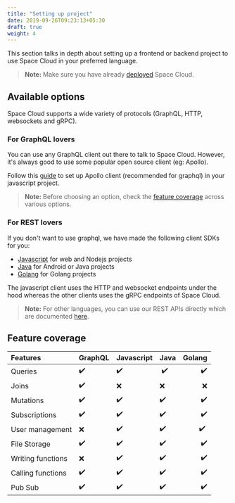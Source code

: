 ```yaml
---
title: "Setting up project"
date: 2019-09-26T09:23:13+05:30
draft: true
weight: 4
---
```


This section talks in depth about setting up a frontend or backend project to use Space Cloud in your preferred language.

> **Note:** Make sure you have already [deployed](/getting-started/deployment) Space Cloud.

## Available options

Space Cloud supports a wide variety of protocols (GraphQL, HTTP, websockets and gRPC).

### For GraphQL lovers

You can use any GraphQL client out there to talk to Space Cloud. However, it's always good to use some popular open source client (eg: Apollo).

Follow this [guide](/getting-started/setting-up-project/graphql) to set up Apollo client (recommended for graphql) in your javascript project.

> **Note:** Before choosing an option, check the [feature coverage](/getting-started/setting-up-project/#feature-coverage) across various options.

### For REST lovers

If you don't want to use graphql, we have made the following client SDKs for you:

- [Javascript](/getting-started/setting-up-project/javascript) for web and Nodejs projects
- [Java](/getting-started/setting-up-project/java) for Android or Java projects
- [Golang](/getting-started/setting-up-project/golang) for Golang projects

The javascript client uses the HTTP and websocket endpoints under the hood whereas the other clients uses the gRPC endpoints of Space Cloud.

> **Note:** For other languages, you can use our REST APIs directly which are documented [here](https://app.swaggerhub.com/apis/YourTechBud/space-cloud/0.11.0).

## Feature coverage

| Features          | GraphQL | Javascript | Java  | Golang |
| :---------------- | ------- | ---------- | ----- | -----: |
| Queries           | ✔️      | ✔️         | ️️ ✔️ |     ✔️ |
| Joins             | ✔️      | ❌         | ❌    |     ❌ |
| Mutations         | ✔️      | ✔️         | ✔️    |     ✔️ |
| Subscriptions     | ✔️      | ✔️         | ✔️    |     ✔️ |
| User management   | ❌      | ✔️         | ✔️    |    ✔️ ️ |
| File Storage      | ✔️      | ✔️         | ✔️    |     ✔️ |
| Writing functions | ❌      | ✔️         | ✔️    |     ✔️ |
| Calling functions | ✔️      | ✔️         | ✔️    |     ✔️ |
| Pub Sub           | ✔️      | ✔️         | ✔️    |     ✔️ |
